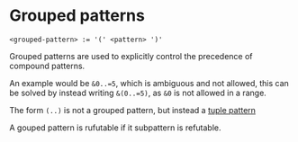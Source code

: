 # Grouped patterns
```
<grouped-pattern> := '(' <pattern> ')'
```

Grouped patterns are used to explicitly control the precedence of compound patterns.

An example would be `&0..=5`, which is ambiguous and not allowed, this can be solved by instead writing `&(0..=5)`, as `&0` is not allowed in a range.

The form `(..)` is not a grouped pattern, but instead a [tuple pattern](./tuple-patterns.md)

A gouped pattern is rufutable if it subpattern is refutable.
